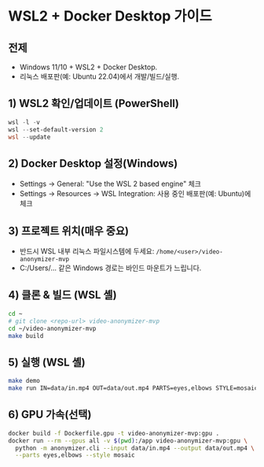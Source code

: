# WSL2 + Docker Desktop 가이드

## 전제
- Windows 11/10 + WSL2 + Docker Desktop.
- 리눅스 배포판(예: Ubuntu 22.04)에서 개발/빌드/실행.

## 1) WSL2 확인/업데이트 (PowerShell)
```powershell
wsl -l -v
wsl --set-default-version 2
wsl --update
```

## 2) Docker Desktop 설정(Windows)
- Settings → General: "Use the WSL 2 based engine" 체크
- Settings → Resources → WSL Integration: 사용 중인 배포판(예: Ubuntu)에 체크

## 3) 프로젝트 위치(매우 중요)
- 반드시 WSL 내부 리눅스 파일시스템에 두세요: `/home/<user>/video-anonymizer-mvp`
- C:/Users/... 같은 Windows 경로는 바인드 마운트가 느립니다.

## 4) 클론 & 빌드 (WSL 셸)
```bash
cd ~
# git clone <repo-url> video-anonymizer-mvp
cd ~/video-anonymizer-mvp
make build
```

## 5) 실행 (WSL 셸)
```bash
make demo
make run IN=data/in.mp4 OUT=data/out.mp4 PARTS=eyes,elbows STYLE=mosaic
```

## 6) GPU 가속(선택)
```bash
docker build -f Dockerfile.gpu -t video-anonymizer-mvp:gpu .
docker run --rm --gpus all -v $(pwd):/app video-anonymizer-mvp:gpu \
  python -m anonymizer.cli --input data/in.mp4 --output data/out.mp4 \
  --parts eyes,elbows --style mosaic
```
